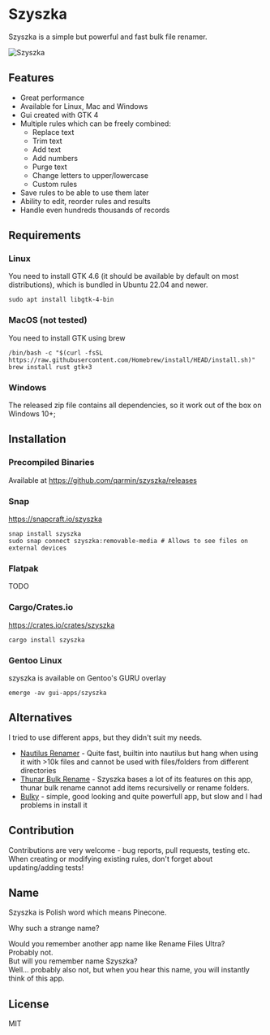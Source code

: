 # Szyszka

Szyszka is a simple but powerful and fast bulk file renamer.

![Szyszka](https://user-images.githubusercontent.com/41945903/126200297-e0552164-2970-449f-9e68-bd47d231e041.png)
## Features
- Great performance
- Available for Linux, Mac and Windows
- Gui created with GTK 4
- Multiple rules which can be freely combined:
  - Replace text
  - Trim text
  - Add text
  - Add numbers
  - Purge text
  - Change letters to upper/lowercase
  - Custom rules
- Save rules to be able to use them later
- Ability to edit, reorder rules and results
- Handle even hundreds thousands of records

## Requirements
### Linux
You need to install GTK 4.6 (it should be available by default on most distributions), which is bundled in Ubuntu 22.04 and newer.
```shell
sudo apt install libgtk-4-bin
```
### MacOS (not tested)
You need to install GTK using brew
```shell
/bin/bash -c "$(curl -fsSL https://raw.githubusercontent.com/Homebrew/install/HEAD/install.sh)"
brew install rust gtk+3
```

### Windows
The released zip file contains all dependencies, so it work out of the box on Windows 10+;

## Installation
### Precompiled Binaries
Available at https://github.com/qarmin/szyszka/releases

### Snap
https://snapcraft.io/szyszka  
```
snap install szyszka
sudo snap connect szyszka:removable-media # Allows to see files on external devices
```

### Flatpak
TODO

### Cargo/Crates.io
https://crates.io/crates/szyszka
```
cargo install szyszka
```

### Gentoo Linux
szyszka is available on Gentoo's GURU overlay
```
emerge -av gui-apps/szyszka
```

## Alternatives
I tried to use different apps, but they didn't suit my needs.
- [Nautilus Renamer](https://launchpad.net/nautilus-renamer) - Quite fast, builtin into nautilus but hang when using it with >10k files and cannot be used with files/folders from different directories
- [Thunar Bulk Rename](https://docs.xfce.org/xfce/thunar/bulk-renamer/start) - Szyszka bases a lot of its features on this app, thunar bulk rename cannot add items recursivelly or rename folders.
- [Bulky](https://github.com/linuxmint/bulky) - simple, good looking and quite powerfull app, but slow and I had problems in install it

## Contribution
Contributions are very welcome - bug reports, pull requests, testing etc.   
When creating or modifying existing rules, don't forget about updating/adding tests!

## Name 
Szyszka is Polish word which means Pinecone.

Why such a strange name?

Would you remember another app name like Rename Files Ultra?  
Probably not.  
But will you remember name Szyszka?  
Well... probably also not, but when you hear this name, you will instantly think of this app.

## License
MIT

